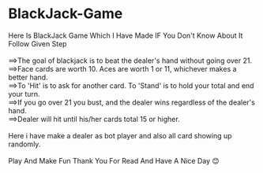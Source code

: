 # BlackJack-Game

Here Is BlackJack Game Which I Have Made IF You Don't Know About It Follow Given Step\
\
==>The goal of blackjack is to beat the dealer's hand without going over 21.\
==>Face cards are worth 10. Aces are worth 1 or 11, whichever makes a better hand.\
==>To 'Hit' is to ask for another card. To 'Stand' is to hold your total and end your turn.\
==>If you go over 21 you bust, and the dealer wins regardless of the dealer's hand.\
==>Dealer will hit until his/her cards total 15 or higher.\
\
Here i have make a dealer as bot player and also all card showing up randomly.\
\
Play And Make Fun Thank You For Read And Have A Nice Day 😊
